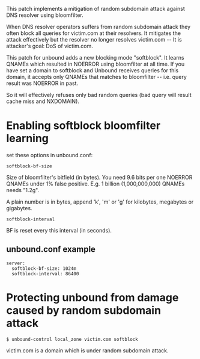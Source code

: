   This patch implements a mitigation of random subdomain attack
against DNS resolver using bloomfilter.

  When DNS resolver operators suffers from random subdomain attack
they often block all queries for victim.com at their resolvers.
It mitigates the attack effectively but the resolver no longer
resolves victim.com -- It is attacker's goal: DoS of victim.com.

  This patch for unbound adds a new blocking mode "softblock".
It learns QNAMEs which resulted in NOERROR using bloomfilter at all time.
If you have set a domain to softblock and Unbound receives queries
for this domain, it accepts only QNAMEs that matches to bloomfilter -- 
i.e. query result was NOERROR in past.

So it will effectively refuses only bad random queries
(bad query will result cache miss and NXDOMAIN).

# Enabling softblock bloomfilter learning

  set these options in unbound.conf:

`softblock-bf-size`

  Size of bloomfilter's bitfield (in bytes). You need 9.6 bits
  per one NOERROR QNAMEs under 1% false positive.
  E.g. 1 billion (1,000,000,000) QNAMEs needs "1.2g".

  A plain number is in bytes, append 'k', 'm'  or  'g'
  for  kilobytes,  megabytes  or  gigabytes.

`softblock-interval`

  BF is reset every this interval (in seconds).
  
## unbound.conf example
    server:
      softblock-bf-size: 1024m
      softblock-interval: 86400


# Protecting unbound from damage caused by random subdomain attack

    $ unbound-control local_zone victim.com softblock
  
  victim.com is a domain which is under random subdomain attack.
